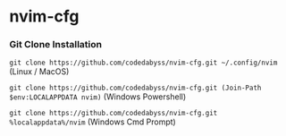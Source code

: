 # nvim-cfg

### Git Clone Installation

`git clone https://github.com/codedabyss/nvim-cfg.git ~/.config/nvim` (Linux / MacOS)

`git clone https://github.com/codedabyss/nvim-cfg.git (Join-Path $env:LOCALAPPDATA nvim)` (Windows Powershell)

`git clone https://github.com/codedabyss/nvim-cfg.git %localappdata%/nvim` (Windows Cmd Prompt)
